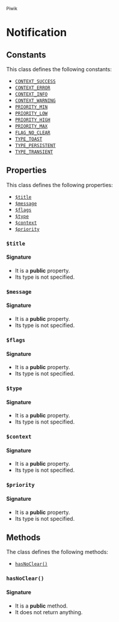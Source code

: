 <small>Piwik</small>

Notification
============


Constants
---------

This class defines the following constants:

- [`CONTEXT_SUCCESS`](#CONTEXT_SUCCESS)
- [`CONTEXT_ERROR`](#CONTEXT_ERROR)
- [`CONTEXT_INFO`](#CONTEXT_INFO)
- [`CONTEXT_WARNING`](#CONTEXT_WARNING)
- [`PRIORITY_MIN`](#PRIORITY_MIN)
- [`PRIORITY_LOW`](#PRIORITY_LOW)
- [`PRIORITY_HIGH`](#PRIORITY_HIGH)
- [`PRIORITY_MAX`](#PRIORITY_MAX)
- [`FLAG_NO_CLEAR`](#FLAG_NO_CLEAR)
- [`TYPE_TOAST`](#TYPE_TOAST)
- [`TYPE_PERSISTENT`](#TYPE_PERSISTENT)
- [`TYPE_TRANSIENT`](#TYPE_TRANSIENT)

Properties
----------

This class defines the following properties:

- [`$title`](#$title)
- [`$message`](#$message)
- [`$flags`](#$flags)
- [`$type`](#$type)
- [`$context`](#$context)
- [`$priority`](#$priority)

### `$title` <a name="title"></a>

#### Signature

- It is a **public** property.
- Its type is not specified.


### `$message` <a name="message"></a>

#### Signature

- It is a **public** property.
- Its type is not specified.


### `$flags` <a name="flags"></a>

#### Signature

- It is a **public** property.
- Its type is not specified.


### `$type` <a name="type"></a>

#### Signature

- It is a **public** property.
- Its type is not specified.


### `$context` <a name="context"></a>

#### Signature

- It is a **public** property.
- Its type is not specified.


### `$priority` <a name="priority"></a>

#### Signature

- It is a **public** property.
- Its type is not specified.


Methods
-------

The class defines the following methods:

- [`hasNoClear()`](#hasNoClear)

### `hasNoClear()` <a name="hasNoClear"></a>

#### Signature

- It is a **public** method.
- It does not return anything.

